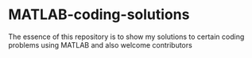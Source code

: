 # MATLAB-coding-solutions
The essence of this repository is to show my solutions to certain coding problems using MATLAB and also welcome contributors
